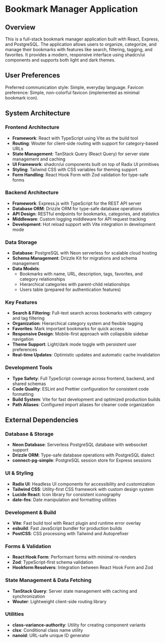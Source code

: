 # Bookmark Manager Application

## Overview

This is a full-stack bookmark manager application built with React, Express, and PostgreSQL. The application allows users to organize, categorize, and manage their bookmarks with features like search, filtering, tagging, and favorites. It provides a modern, responsive interface using shadcn/ui components and supports both light and dark themes.

## User Preferences

Preferred communication style: Simple, everyday language.
Favicon preference: Simple, non-colorful favicon (implemented as minimal bookmark icon).

## System Architecture

### Frontend Architecture
- **Framework**: React with TypeScript using Vite as the build tool
- **Routing**: Wouter for client-side routing with support for category-based URLs
- **State Management**: TanStack Query (React Query) for server state management and caching
- **UI Framework**: shadcn/ui components built on top of Radix UI primitives
- **Styling**: Tailwind CSS with CSS variables for theming support
- **Form Handling**: React Hook Form with Zod validation for type-safe forms

### Backend Architecture  
- **Framework**: Express.js with TypeScript for the REST API server
- **Database ORM**: Drizzle ORM for type-safe database operations
- **API Design**: RESTful endpoints for bookmarks, categories, and statistics
- **Middleware**: Custom logging middleware for API request tracking
- **Development**: Hot reload support with Vite integration in development mode

### Data Storage
- **Database**: PostgreSQL with Neon serverless for scalable cloud hosting
- **Schema Management**: Drizzle Kit for migrations and schema management
- **Data Models**: 
  - Bookmarks with name, URL, description, tags, favorites, and category relationships
  - Hierarchical categories with parent-child relationships
  - Users table (prepared for authentication features)

### Key Features
- **Search & Filtering**: Full-text search across bookmarks with category and tag filtering
- **Organization**: Hierarchical category system and flexible tagging
- **Favorites**: Mark important bookmarks for quick access
- **Responsive Design**: Mobile-first approach with collapsible sidebar navigation
- **Theme Support**: Light/dark mode toggle with persistent user preferences
- **Real-time Updates**: Optimistic updates and automatic cache invalidation

### Development Tools
- **Type Safety**: Full TypeScript coverage across frontend, backend, and shared schemas
- **Code Quality**: ESLint and Prettier configuration for consistent code formatting
- **Build System**: Vite for fast development and optimized production builds
- **Path Aliases**: Configured import aliases for cleaner code organization

## External Dependencies

### Database & Storage
- **Neon Database**: Serverless PostgreSQL database with websocket support
- **Drizzle ORM**: Type-safe database operations with PostgreSQL dialect
- **connect-pg-simple**: PostgreSQL session store for Express sessions

### UI & Styling
- **Radix UI**: Headless UI components for accessibility and customization
- **Tailwind CSS**: Utility-first CSS framework with custom design system
- **Lucide React**: Icon library for consistent iconography
- **date-fns**: Date manipulation and formatting utilities

### Development & Build
- **Vite**: Fast build tool with React plugin and runtime error overlay
- **esbuild**: Fast JavaScript bundler for production builds
- **PostCSS**: CSS processing with Tailwind and Autoprefixer

### Forms & Validation
- **React Hook Form**: Performant forms with minimal re-renders
- **Zod**: TypeScript-first schema validation
- **Hookform Resolvers**: Integration between React Hook Form and Zod

### State Management & Data Fetching
- **TanStack Query**: Server state management with caching and synchronization
- **Wouter**: Lightweight client-side routing library

### Utilities
- **class-variance-authority**: Utility for creating component variants
- **clsx**: Conditional class name utility
- **nanoid**: URL-safe unique ID generator